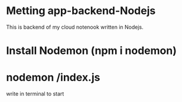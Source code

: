 # Metting app-backend-Nodejs
This is backend of my cloud notenook written in Nodejs.

# Install Nodemon (npm i nodemon)

# nodemon /index.js 
write in terminal to start
